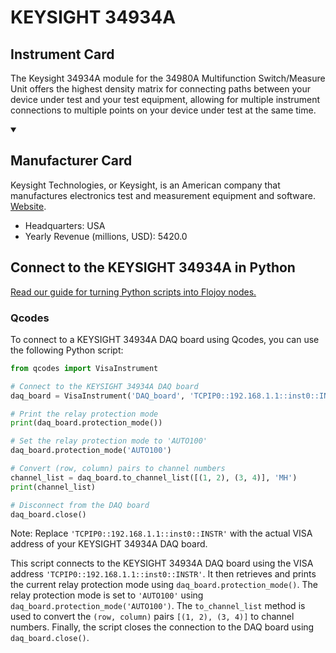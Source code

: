 
# KEYSIGHT 34934A

## Instrument Card

The Keysight 34934A module for the 34980A Multifunction Switch/Measure Unit offers the highest density matrix for connecting paths between your device under test and your test equipment, allowing for multiple instrument connections to multiple points on your device under test at the same time.

<details open>
<summary><h2>Manufacturer Card</h2></summary>
Keysight Technologies, or Keysight, is an American company that manufactures electronics test and measurement equipment and software. <a href=https://www.keysight.com/us/en/home.html>Website</a>.

<ul>
  <li>Headquarters: USA</li>
  <li>Yearly Revenue (millions, USD): 5420.0</li>
</ul>
</details>

## Connect to the KEYSIGHT 34934A in Python

[Read our guide for turning Python scripts into Flojoy nodes.](https://docs.flojoy.ai/custom-nodes/creating-custom-node/)


### Qcodes

To connect to a KEYSIGHT 34934A DAQ board using Qcodes, you can use the following Python script:

```python
from qcodes import VisaInstrument

# Connect to the KEYSIGHT 34934A DAQ board
daq_board = VisaInstrument('DAQ_board', 'TCPIP0::192.168.1.1::inst0::INSTR')

# Print the relay protection mode
print(daq_board.protection_mode())

# Set the relay protection mode to 'AUTO100'
daq_board.protection_mode('AUTO100')

# Convert (row, column) pairs to channel numbers
channel_list = daq_board.to_channel_list([(1, 2), (3, 4)], 'MH')
print(channel_list)

# Disconnect from the DAQ board
daq_board.close()
```

Note: Replace `'TCPIP0::192.168.1.1::inst0::INSTR'` with the actual VISA address of your KEYSIGHT 34934A DAQ board.

This script connects to the KEYSIGHT 34934A DAQ board using the VISA address `'TCPIP0::192.168.1.1::inst0::INSTR'`. It then retrieves and prints the current relay protection mode using `daq_board.protection_mode()`. The relay protection mode is set to `'AUTO100'` using `daq_board.protection_mode('AUTO100')`. The `to_channel_list` method is used to convert the `(row, column)` pairs `[(1, 2), (3, 4)]` to channel numbers. Finally, the script closes the connection to the DAQ board using `daq_board.close()`.

